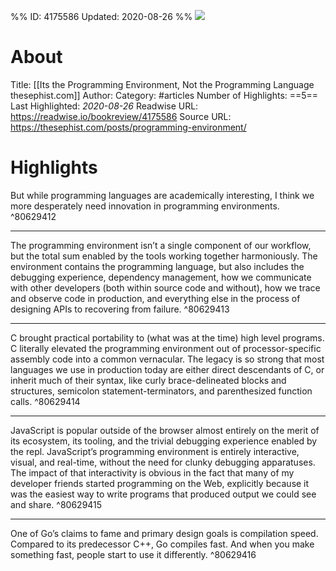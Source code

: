%%
ID: 4175586
Updated: 2020-08-26
%%
![](https://readwise-assets.s3.amazonaws.com/static/images/article3.5c705a01b476.png)

# About
Title: [[Its the Programming Environment, Not the Programming Language  thesephist.com]]
Author: 
Category: #articles
Number of Highlights: ==5==
Last Highlighted: *2020-08-26*
Readwise URL: https://readwise.io/bookreview/4175586
Source URL: https://thesephist.com/posts/programming-environment/


# Highlights 
But while programming languages are academically interesting, I think we more desperately need innovation in programming environments.  ^80629412

---

The programming environment isn’t a single component of our workflow, but the total sum enabled by the tools working together harmoniously. The environment contains the programming language, but also includes the debugging experience, dependency management, how we communicate with other developers (both within source code and without), how we trace and observe code in production, and everything else in the process of designing APIs to recovering from failure.  ^80629413

---

C brought practical portability to (what was at the time) high level programs. C literally elevated the programming environment out of processor-specific assembly code into a common vernacular. The legacy is so strong that most languages we use in production today are either direct descendants of C, or inherit much of their syntax, like curly brace-delineated blocks and structures, semicolon statement-terminators, and parenthesized function calls.  ^80629414

---

JavaScript is popular outside of the browser almost entirely on the merit of its ecosystem, its tooling, and the trivial debugging experience enabled by the repl. JavaScript’s programming environment is entirely interactive, visual, and real-time, without the need for clunky debugging apparatuses. The impact of that interactivity is obvious in the fact that many of my developer friends started programming on the Web, explicitly because it was the easiest way to write programs that produced output we could see and share.  ^80629415

---

One of Go’s claims to fame and primary design goals is compilation speed. Compared to its predecessor C++, Go compiles fast. And when you make something fast, people start to use it differently.  ^80629416

